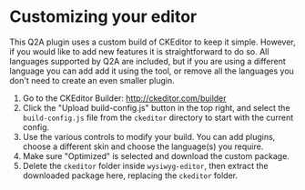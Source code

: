 Customizing your editor
=============================

This Q2A plugin uses a custom build of CKEditor to keep it simple. However, if you would like to add new features it is straightforward to do so. All languages supported by Q2A are included, but if you are using a different language you can add add it using the tool, or remove all the languages you don't need to create an even smaller plugin.

1. Go to the CKEditor Builder: http://ckeditor.com/builder
2. Click the "Upload build-config.js" button in the top right, and select the `build-config.js` file from the `ckeditor` directory to start with the current config.
3. Use the various controls to modify your build. You can add plugins, choose a different skin and choose the language(s) you require.
4. Make sure "Optimized" is selected and download the custom package.
5. Delete the `ckeditor` folder inside `wysiwyg-editor`, then extract the downloaded package here, replacing the `ckeditor` folder.
